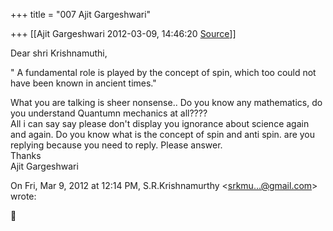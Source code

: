 +++
title = "007 Ajit Gargeshwari"

+++
[[Ajit Gargeshwari	2012-03-09, 14:46:20 [Source](https://groups.google.com/g/bvparishat/c/bXewHV8lccI)]]



Dear shri Krishnamuthi,  

  
  
" A fundamental role is played by the concept of spin, which too could not have been known in ancient times."  
  

What you are talking is sheer nonsense.. Do you know any mathematics, do you understand Quantumn mechanics at all????  
All i can say say please don't display you ignorance about science again and again. Do you know what is the concept of spin and anti spin. are you replying because you need to reply. Please answer.  
Thanks  
Ajit Gargeshwari  
  
  
  
  

On Fri, Mar 9, 2012 at 12:14 PM, S.R.Krishnamurthy \<[srkmu...@gmail.com]()\> wrote:  



